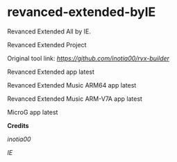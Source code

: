 # revanced-extended-byIE
Revanced Extended All by IE.

Revanced Extended Project 

Original tool link: *https://github.com/inotia00/rvx-builder*

Revanced Extended app latest

Revanced Extended Music ARM64 app latest

Revanced Extended Music ARM-V7A app latest

MicroG app latest

**Credits**

*inotia00*

*IE*


